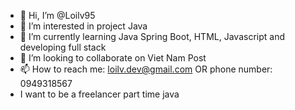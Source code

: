 - 👋 Hi, I’m @Loilv95
- 👀 I’m interested in project Java
- 🌱 I’m currently learning Java Spring Boot, HTML, Javascript and developing full stack
- 💞️ I’m looking to collaborate on Viet Nam Post
- 📫 How to reach me: loilv.dev@gmail.com OR phone number: 0949318567
- I want to be a freelancer part time java  

<!---
Loilv95/Loilv95 is a ✨ special ✨ repository because its `README.md` (this file) appears on your GitHub profile.
You can click the Preview link to take a look at your changes.
--->
